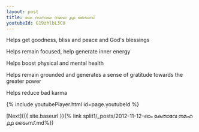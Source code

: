 ```yaml
---
layout: post
title: ഓം സനായ നമഹ ൧൧ ടൈംസ്
youtubeId: G19zhlbL3CU
---
```

 
 
Helps get goodness, bliss and peace and God's blessings
 
Helps remain focused, help generate inner energy 
 
Helps boost physical and mental health 
 
Helps remain grounded and generates a sense of gratitude towards the greater power 
 
Helps reduce bad karma
 
 
 
 


{% include youtubePlayer.html id=page.youtubeId %}
 
[Next]({{ site.baseurl }}{% link  split1/_posts/2012-11-12-ഓം കേതാവേ നമഹ ൧൧ ടൈംസ്.md%})
 
